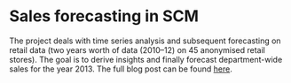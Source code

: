 # Sales forecasting in SCM

The project deals with time series analysis and subsequent forecasting on retail data (two years worth of data (2010–12) on 45 anonymised retail stores). The goal is to derive insights and finally forecast department-wide sales for the year 2013. The full blog post can be found [here](https://sigma-nitt.medium.com/demand-forecasting-in-supply-chain-management-a-time-series-approach-2-2-1171f9ba9082).
